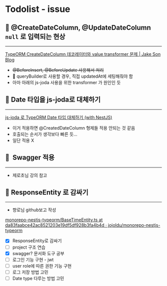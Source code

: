 # Todolist - issue

## 📌 @CreateDateColumn, @UpdateDateColumn `null`  로 입력되는 현상

---

[TypeORM CreateDateColumn 데코레이터와 value transformer 문제 | Jake Son Blog](https://jbl428.github.io/2021/12/09/typeorm-transformer/)

- ~~@BeforeInsert, @BeforeUpdate 사용해서 처리~~
- 🚨 queryBuilder로 사용할 경우, 직접 updatedAt에 세팅해줘야 함
- 아마 아래의 js-joda 사용을 위한 transformer 가 원인인 듯

## 📌 Date 타입을 js-joda로 대체하기

---

[js-joda 로 TypeORM Date 타입 대체하기 (with NestJS)](https://jojoldu.tistory.com/600)

- 이거 적용하면 @CreatedDateColumn 형제들 적용 안되는 것 같음
- 호출되는 순서가 생각보다 빠른 듯…
- 일단 적용 X

## 📌  Swagger 적용

---

- 제로초님 강의 참고

## 📌 ResponseEntity<T> 로 감싸기

---

- 향로님 github보고 작성

[monorepo-nestjs-typeorm/BaseTimeEntity.ts at da83faabce42ac8521203e19df5df928b3fa4b4d · jojoldu/monorepo-nestjs-typeorm](https://github.com/jojoldu/monorepo-nestjs-typeorm/blob/da83faabce/libs/entity/src/domain/BaseTimeEntity.ts)

- [x] ResponseEntity로 감싸기
- [ ] project 구조 연습
- [x] swagger? 문서화 도구 공부
- [ ] 로그인 기능 구현 - jwt
- [ ] user role에 따른 권한 기능 구현
- [ ] 로그 저장 방법 고민
- [ ] Date type 다루는 방법 고민